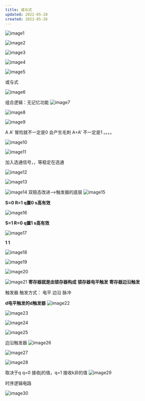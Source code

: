 ```yaml
---
title: 或与式
updated: 2022-05-28 
created: 2022-05-26 
---
```


![image1](image1-29.png)

![image2](image2-26.png)

![image3](image3-23.png)

![image4](image4-21.png)

![image5](image5-18.png)

或与式

![image6](image6-15.png)

组合逻辑：无记忆功能
![image7](image7-13.png)

![image8](image8-11.png)

![image9](image9-11.png)

A A' 冒险就不一定是0 会产生毛刺
A+A' 不一定是1 。。。。

![image10](image10-11.png)

![image11](image11-10.png)

加入选通信号，，等稳定在选通

![image12](image12-10.png)

![image13](image13-9.png)

![image14](image14-6.png)
双稳态改进-->触发器的底层
![image15](image15-5.png)

**S=0 R=1 q置0 s高有效**

![image16](image16-4.png)

**S=1 R=0 q置1 s高有效**

![image17](image17-4.png)

**1 1**

![image18](image18-3.png)

![image19](image19-3.png)

![image20](image20-3.png)

![image21](image21-3.png)
**寄存器就是由锁存器构成**
**锁存器电平触发**
**寄存器边沿触发**

触发器
触发方式：
电平 边沿 脉冲

**d电平触发的d触发器**
![image22](image22-1.png)

![image23](image23-1.png)

![image24](image24-1.png)

![image25](image25-1.png)

边沿触发器
![image26](image26-1.png)

![image27](image27.png)

![image28](image28.png)

取决于q q=0 接收j的值，q=1 接收k非的值
![image29](image29.png)

时序逻辑电路

![image30](image30.png)

